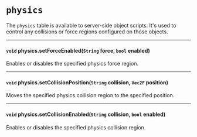 # `physics`

The `physics` table is available to server-side object scripts. It's used to control any collisions or force regions configured on those objects.

---

#### `void` physics.setForceEnabled(`String` force, `bool` enabled)

Enables or disables the specified physics force region.

---

#### `void` physics.setCollisionPosition(`String` collision, `Vec2F` position)

Moves the specified physics collision region to the specified position.

---

#### `void` physics.setCollisionEnabled(`String` collision, `bool` enabled)

Enables or disables the specified physics collision region.
